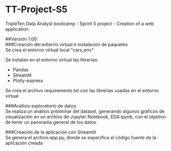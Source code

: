 # TT-Project-S5
TripleTen Data Analyst bootcamp - Sprint 5 project - Creation of a web application
  
##Versión 1.00:  
###Creación del entorno virtual e instalación de paquetes  
Se crea el entorno virtual local "cars_env"  
  
Se instalan en el entorno virtual las librerías:
- Pandas
- Streamlit
- Plotly-express
  
Se crea el archivo requirements.txt con las librerías usadas en el entorno virtual  
  
###Análisis exploratorio de datos  
Se realiza un análisis preliminar del dataset, generando algunos gráficos de visualización en un archivo de Jupyter Notebook, EDA.ipynb, con el objetivo de tener un panorama general de los datos.

###Creación de la aplicación con Streamlit  
Se genera el archivo app.py, donde se especifica el código fuente de la aplicación creada
